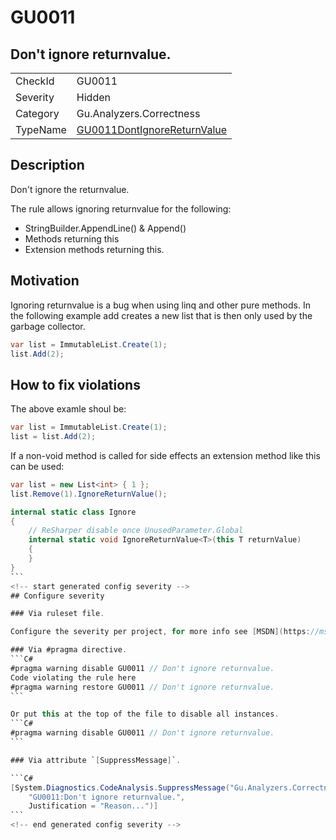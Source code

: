 # GU0011
## Don't ignore returnvalue.

<!-- start generated table -->
<table>
<tr>
  <td>CheckId</td>
  <td>GU0011</td>
</tr>
<tr>
  <td>Severity</td>
  <td>Hidden</td>
</tr>
<tr>
  <td>Category</td>
  <td>Gu.Analyzers.Correctness</td>
</tr>
<tr>
  <td>TypeName</td>
  <td><a href="https://github.com/JohanLarsson/Gu.Analyzers/blob/master/Gu.Analyzers.Analyzers/GU0011DontIgnoreReturnValue.cs">GU0011DontIgnoreReturnValue</a></td>
</tr>
</table>
<!-- end generated table -->

## Description

Don't ignore the returnvalue.

The rule allows ignoring returnvalue for the following:
- StringBuilder.AppendLine() & Append()
- Methods returning this
- Extension methods returning this.

## Motivation

Ignoring returnvalue is a bug when using linq and other pure methods.
In the following example add creates a new list that is then only used by the garbage collector.

```c#
var list = ImmutableList.Create(1);
list.Add(2);
```

## How to fix violations

The above examle shoul be:

```c#
var list = ImmutableList.Create(1);
list = list.Add(2);
```

If a non-void method is called for side effects an extension method like this can be used:

```c#
var list = new List<int> { 1 };
list.Remove(1).IgnoreReturnValue();
```

````c#
internal static class Ignore
{
    // ReSharper disable once UnusedParameter.Global
    internal static void IgnoreReturnValue<T>(this T returnValue)
    {
    }
}
```
<!-- start generated config severity -->
## Configure severity

### Via ruleset file.

Configure the severity per project, for more info see [MSDN](https://msdn.microsoft.com/en-us/library/dd264949.aspx).

### Via #pragma directive.
```C#
#pragma warning disable GU0011 // Don't ignore returnvalue.
Code violating the rule here
#pragma warning restore GU0011 // Don't ignore returnvalue.
```

Or put this at the top of the file to disable all instances.
```C#
#pragma warning disable GU0011 // Don't ignore returnvalue.
```

### Via attribute `[SuppressMessage]`.

```C#
[System.Diagnostics.CodeAnalysis.SuppressMessage("Gu.Analyzers.Correctness", 
    "GU0011:Don't ignore returnvalue.", 
    Justification = "Reason...")]
```
<!-- end generated config severity -->